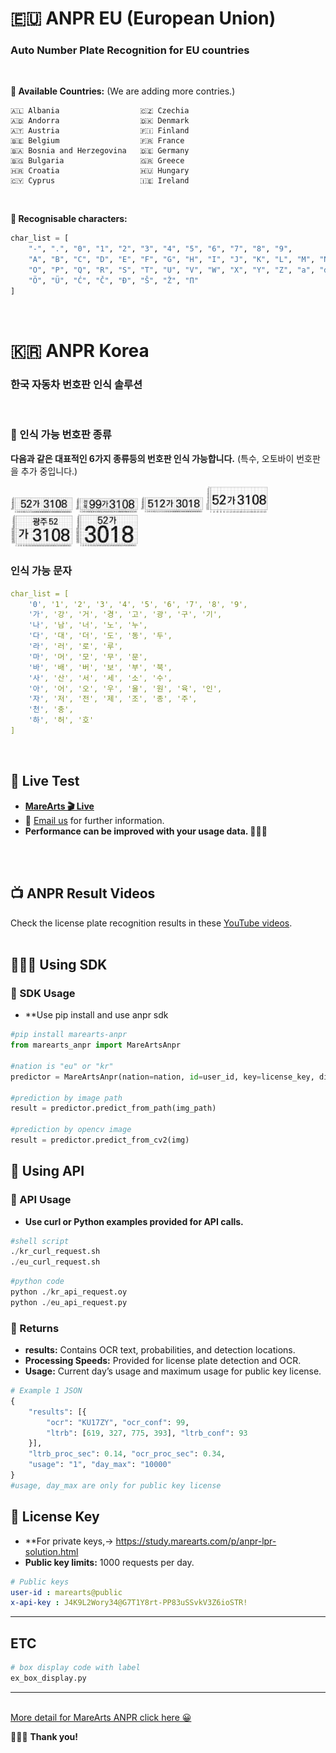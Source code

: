 # 🇪🇺 ANPR EU (European Union)
### Auto Number Plate Recognition for EU countries
<br>

**🦋 Available Countries:** (We are adding more contries.)
```
🇦🇱 Albania                  🇨🇿 Czechia
🇦🇩 Andorra                  🇩🇰 Denmark
🇦🇹 Austria                  🇫🇮 Finland
🇧🇪 Belgium                  🇫🇷 France
🇧🇦 Bosnia and Herzegovina   🇩🇪 Germany
🇧🇬 Bulgaria                 🇬🇷 Greece
🇭🇷 Croatia                  🇭🇺 Hungary
🇨🇾 Cyprus                   🇮🇪 Ireland
```
<br>

**🦋 Recognisable characters:**
```python
char_list = [
    "-", ".", "0", "1", "2", "3", "4", "5", "6", "7", "8", "9",
    "A", "B", "C", "D", "E", "F", "G", "H", "I", "J", "K", "L", "M", "N",
    "O", "P", "Q", "R", "S", "T", "U", "V", "W", "X", "Y", "Z", "a", "d", "i", "m", "o",
    "Ö", "Ü", "Ć", "Č", "Đ", "Š", "Ž", "П"
]
```
<br>

# 🇰🇷 ANPR Korea
### 한국 자동차 번호판 인식 솔루션
<br>

### 🦋 인식 가능 번호판 종류
**다음과 같은 대표적인 6가지 종류등의 번호판 인식 가능합니다.** (특수, 오토바이 번호판을 추가 중입니다.)

<img src="./md_images/Screenshot_2021-05-10_at_21.17.09.png" width="100">
<img src="./md_images/Screenshot_2021-05-10_at_21.16.47.png" width="100">
<img src="./md_images/Screenshot_2021-05-10_at_21.16.29.png" width="100">
<img src="./md_images/Screenshot_2021-05-10_at_21.17.01.png" width="100">
<img src="./md_images/Screenshot_2021-05-10_at_21.16.54.png" width="100">
<img src="./md_images/Screenshot_2021-05-10_at_21.16.39.png" width="100">


### **인식 가능 문자**

```yaml
char_list = [
    '0', '1', '2', '3', '4', '5', '6', '7', '8', '9', 
    '가', '강', '거', '경', '고', '광', '구', '기',
    '나', '남', '너', '노', '누',
    '다', '대', '더', '도', '동', '두',
    '라', '러', '로', '루',
    '마', '머', '모', '무', '문',
    '바', '배', '버', '보', '부', '북',
    '사', '산', '서', '세', '소', '수',
    '아', '어', '오', '우', '울', '원', '육', '인',
    '자', '저', '전', '제', '조', '종', '주',
    '천', '충',
    '하', '허', '호'
]
```
<br>

## 🤖 Live Test
- [**MareArts 🎬 Live**](http://live.marearts.com/)
- 📧 [Email us](mailto:hello@marearts.com) for further information.
- **Performance can be improved with your usage data. 🙇🏻‍♂️**
<br>
<br>

## 📺 ANPR Result Videos
Check the license plate recognition results in these [YouTube videos](https://www.youtube.com/playlist?list=PLvX6vpRszMkxJBJf4EjQ5VCnmkjfE59-J).
<br>
<br>

## 🧑🏻‍💻 Using SDK
### 🔬 SDK Usage
- **Use pip install and use anpr sdk
```python
#pip install marearts-anpr
from marearts_anpr import MareArtsAnpr

#nation is "eu" or "kr"
predictor = MareArtsAnpr(nation=nation, id=user_id, key=license_key, display_license_info=True)

#prediction by image path
result = predictor.predict_from_path(img_path)

#prediction by opencv image
result = predictor.predict_from_cv2(img)
```

## 📝 Using API
### 🔬 API Usage
- **Use curl or Python examples provided for API calls.**
```python
#shell script
./kr_curl_request.sh
./eu_curl_request.sh
```
```python
#python code
python ./kr_api_request.oy
python ./eu_api_request.py
```

### 🔬 Returns
- **results:** Contains OCR text, probabilities, and detection locations.
- **Processing Speeds:** Provided for license plate detection and OCR.
- **Usage:** Current day’s usage and maximum usage for public key license.

```python
# Example 1 JSON
{
    "results": [{
        "ocr": "KU17ZY", "ocr_conf": 99,
        "ltrb": [619, 327, 775, 393], "ltrb_conf": 93
    }],
    "ltrb_proc_sec": 0.14, "ocr_proc_sec": 0.34,
    "usage": "1", "day_max": "10000"
}
#usage, day_max are only for public key license
```

## 🪪 License Key
- **For private keys,-> https://study.marearts.com/p/anpr-lpr-solution.html
- **Public key limits:** 1000 requests per day.
```yaml
# Public keys
user-id : marearts@public
x-api-key : J4K9L2Wory34@G7T1Y8rt-PP83uSSvkV3Z6ioSTR!
```

---

## ETC
```python
# box display code with label
ex_box_display.py
```

---
<br>


<a href=https://www.marearts.com/Automatic-Number-Plate-Recognition-74c24beadd6345fb8d2c6cb38d6fff63 >
More detail for MareArts ANPR click here 😀
 </a>
<br>

🙇🏻‍♂️ **Thank you!**
<br>


